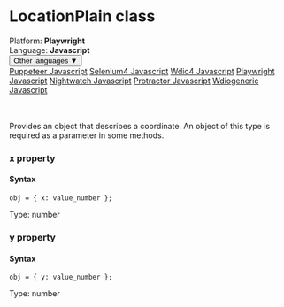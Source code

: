 # LocationPlain class
<div class='platform-bar-container-div'><div class='platform-bar-div'>Platform:  <b> Playwright</b>
</div><div class='platform-bar-div'>Language: <b>Javascript</b></div><div class='dropdown-button-container-div'><button class='sdk-language-dropdown-button'>Other languages ▼</button><div class='dropdown-content'>
<a href='../../puppeteer/javascript/locationplain'>Puppeteer Javascript</a>
<a href='../../selenium4/javascript/locationplain'>Selenium4 Javascript</a>
<a href='../../wdio4/javascript/locationplain'>Wdio4 Javascript</a>
<a href='../../playwright/javascript/locationplain'>Playwright Javascript</a>
<a href='../../nightwatch/javascript/locationplain'>Nightwatch Javascript</a>
<a href='../../protractor/javascript/locationplain'>Protractor Javascript</a>
<a href='../../wdiogeneric/javascript/locationplain'>Wdiogeneric Javascript</a>
</div></div><br /><br /></div>




Provides an object that describes a coordinate. An object of this type is required as a parameter in some methods.


### x property
#### Syntax


    obj = { x: value_number };
    

Type: number

### y property
#### Syntax


    obj = { y: value_number };
    

Type: number
